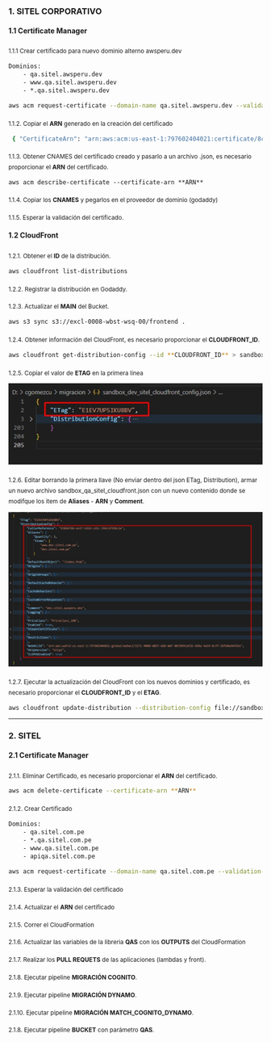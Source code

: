 ### 1. SITEL CORPORATIVO

#### 1.1 Certificate Manager

<sub> 1.1.1 Crear certificado para nuevo dominio alterno awsperu.dev

    Dominios:
        - qa.sitel.awsperu.dev
        - www.qa.sitel.awsperu.dev
        - *.qa.sitel.awsperu.dev
  
``` bash
aws acm request-certificate --domain-name qa.sitel.awsperu.dev --validation-method DNS --subject-alternative-names www.qa.sitel.awsperu.dev *.qa.sitel.awsperu.dev
```

<sub> 1.1.2. Copiar el **ARN** generado en la creación del certificado
``` bash
 { "CertificateArn": "arn:aws:acm:us-east-1:797602404021:certificate/8c23bb1d-243c-46f7-aa3b-48d7388d4d8b" }
``` 

<sub> 1.1.3. Obtener CNAMES del certificado creado y pasarlo a un archivo .json, es necesario proporcionar el **ARN** del certificado.
``` shell
aws acm describe-certificate --certificate-arn **ARN**
``` 

<sub> 1.1.4. Copiar los **CNAMES** y pegarlos en el proveedor de dominio (godaddy)

<sub> 1.1.5. Esperar la validación del certificado.

#### 1.2 CloudFront

<sub> 1.2.1. Obtener el **ID** de la distribución. </sub>
```bash
aws cloudfront list-distributions
```

<sub> 1.2.2. Registrar la distribución en Godaddy. </sub>


<sub> 1.2.3. Actualizar el **MAIN** del Bucket. </sub>

```bash
aws s3 sync s3://excl-0008-wbst-wsq-00/frontend .
```

<sub> 1.2.4. Obtener información del CloudFront, es necesario proporcionar el **CLOUDFRONT_ID**. </sub>

```bash
aws cloudfront get-distribution-config --id **CLOUDFRONT_ID** > sandbox_qa_sitel_cloudfront_config.json
```
<sub> 1.2.5. Copiar el valor de **ETAG** en la primera linea

![Copiar Tag](img/tag.jpeg)

<sub> 1.2.6. Editar borrando la primera llave (No enviar dentro del json ETag, Distribution), armar un nuevo archivo sandbox_qa_sitel_cloudfront.json con un nuevo contenido donde se modifque los item de **Aliases** - **ARN** y **Comment**.

![CloudFront](img/CloudFront.jpeg)

<sub> 1.2.7. Ejecutar la actualización del CloudFront con los nuevos dominios y certificado, es necesario proporcionar el **CLOUDFRONT_ID** y el **ETAG**.
```bash
aws cloudfront update-distribution --distribution-config file://sandbox_qa_sitel_cloudfront.json --id **CLOUDFRONT_ID** --if-match **ETAG**
```

---

### 2. SITEL
#### 2.1 Certificate Manager

<sub> 2.1.1. Eliminar Certificado, es necesario proporcionar el **ARN** del certificado.
        
``` bash
aws acm delete-certificate --certificate-arn **ARN**
```

<sub> 2.1.2. Crear Certificado

    Dominios:
        - qa.sitel.com.pe
        - *.qa.sitel.com.pe
        - www.qa.sitel.com.pe
        - apiqa.sitel.com.pe
                
``` bash
aws acm request-certificate --domain-name qa.sitel.com.pe --validation-method DNS --subject-alternative-names *.qa.sitel.com.pe www.qa.sitel.com.pe apiqa.sitel.com.pe
```

<sub> 2.1.3. Esperar la validación del certificado

<sub> 2.1.4. Actualizar el **ARN** del certificado

<sub> 2.1.5. Correr el CloudFormation

<sub> 2.1.6. Actualizar las variables de la libreria **QAS** con los **OUTPUTS** del CloudFormation

<sub> 2.1.7. Realizar los **PULL REQUETS** de las aplicaciones (lambdas y front).

<sub> 2.1.8. Ejecutar pipeline **MIGRACIÓN COGNITO**.

<sub> 2.1.9. Ejecutar pipeline **MIGRACIÓN DYNAMO**.

<sub> 2.1.10. Ejecutar pipeline **MIGRACIÓN MATCH_COGNITO_DYNAMO**.

<sub> 2.1.8. Ejecutar pipeline **BUCKET** con parámetro **QAS**.

